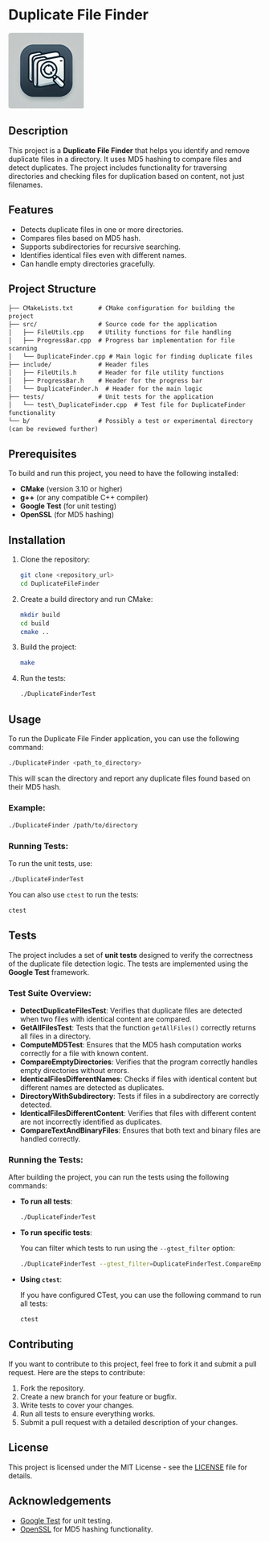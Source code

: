 # Duplicate File Finder

![Icon](resources/icon.png)

## Description

This project is a **Duplicate File Finder** that helps you identify and remove duplicate files in a directory. It uses MD5 hashing to compare files and detect duplicates. The project includes functionality for traversing directories and checking files for duplication based on content, not just filenames.

## Features

- Detects duplicate files in one or more directories.
- Compares files based on MD5 hash.
- Supports subdirectories for recursive searching.
- Identifies identical files even with different names.
- Can handle empty directories gracefully.

## Project Structure

```
├── CMakeLists.txt       # CMake configuration for building the project
├── src/                 # Source code for the application
│   ├── FileUtils.cpp    # Utility functions for file handling
│   ├── ProgressBar.cpp  # Progress bar implementation for file scanning
│   └── DuplicateFinder.cpp # Main logic for finding duplicate files
├── include/             # Header files
│   ├── FileUtils.h      # Header for file utility functions
│   ├── ProgressBar.h    # Header for the progress bar
│   └── DuplicateFinder.h  # Header for the main logic
├── tests/               # Unit tests for the application
│   └── test\_DuplicateFinder.cpp  # Test file for DuplicateFinder functionality
└── b/                   # Possibly a test or experimental directory (can be reviewed further)
```

## Prerequisites

To build and run this project, you need to have the following installed:

- **CMake** (version 3.10 or higher)
- **g++** (or any compatible C++ compiler)
- **Google Test** (for unit testing)
- **OpenSSL** (for MD5 hashing)

## Installation

1. Clone the repository:
    ```bash
    git clone <repository_url>
    cd DuplicateFileFinder
    ```

2. Create a build directory and run CMake:
    ```bash
    mkdir build
    cd build
    cmake ..
    ```

3. Build the project:
    ```bash
    make
    ```

4. Run the tests:
    ```bash
    ./DuplicateFinderTest
    ```

## Usage

To run the Duplicate File Finder application, you can use the following command:

```bash
./DuplicateFinder <path_to_directory>
```

This will scan the directory and report any duplicate files found based on their MD5 hash.

### Example:
```bash
./DuplicateFinder /path/to/directory
```

### Running Tests:
To run the unit tests, use:

```bash
./DuplicateFinderTest
```

You can also use `ctest` to run the tests:

```bash
ctest
```

## Tests

The project includes a set of **unit tests** designed to verify the correctness of the duplicate file detection logic. The tests are implemented using the **Google Test** framework.

### Test Suite Overview:

- **DetectDuplicateFilesTest**: Verifies that duplicate files are detected when two files with identical content are compared.
- **GetAllFilesTest**: Tests that the function `getAllFiles()` correctly returns all files in a directory.
- **ComputeMD5Test**: Ensures that the MD5 hash computation works correctly for a file with known content.
- **CompareEmptyDirectories**: Verifies that the program correctly handles empty directories without errors.
- **IdenticalFilesDifferentNames**: Checks if files with identical content but different names are detected as duplicates.
- **DirectoryWithSubdirectory**: Tests if files in a subdirectory are correctly detected.
- **IdenticalFilesDifferentContent**: Verifies that files with different content are not incorrectly identified as duplicates.
- **CompareTextAndBinaryFiles**: Ensures that both text and binary files are handled correctly.

### Running the Tests:

After building the project, you can run the tests using the following commands:

- **To run all tests**:

    ```bash
    ./DuplicateFinderTest
    ```

- **To run specific tests**:

    You can filter which tests to run using the `--gtest_filter` option:

    ```bash
    ./DuplicateFinderTest --gtest_filter=DuplicateFinderTest.CompareEmptyDirectories
    ```

- **Using `ctest`**:

    If you have configured CTest, you can use the following command to run all tests:

    ```bash
    ctest
    ```

## Contributing

If you want to contribute to this project, feel free to fork it and submit a pull request. Here are the steps to contribute:

1. Fork the repository.
2. Create a new branch for your feature or bugfix.
3. Write tests to cover your changes.
4. Run all tests to ensure everything works.
5. Submit a pull request with a detailed description of your changes.

## License

This project is licensed under the MIT License - see the [LICENSE](LICENSE) file for details.

## Acknowledgements

- [Google Test](https://github.com/google/googletest) for unit testing.
- [OpenSSL](https://www.openssl.org/) for MD5 hashing functionality.


